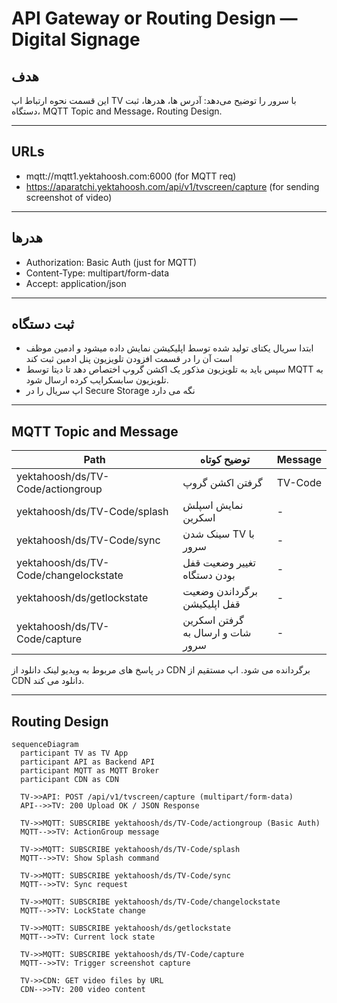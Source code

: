 # API Gateway or Routing Design — Digital Signage

## هدف
این قسمت نحوه ارتباط اپ TV با سرور را توضیح می‌دهد: آدرس ها، هدرها، ثبت دستگاه، MQTT Topic and Message، Routing Design. 

---

## URLs

  - mqtt://mqtt1.yektahoosh.com:6000 (for MQTT req)
  - https://aparatchi.yektahoosh.com/api/v1/tvscreen/capture (for sending screenshot of video)

---

## هدرها
- Authorization: Basic Auth (just for MQTT)
- Content-Type: multipart/form-data
- Accept: application/json

---

## ثبت دستگاه

   - ابتدا سریال یکتای تولید شده توسط اپلیکیشن نمایش داده میشود و ادمین موظف است آن را در قسمت افزودن تلویزیون پنل ادمین ثبت کند
   - سپس باید به تلویزیون مذکور یک اکشن گروپ اختصاص دهد تا دیتا توسط MQTT به تلویزیون سابسکرایب کرده ارسال شود.
   - اپ سریال را در Secure Storage نگه می دارد

---

## MQTT Topic and Message

| Path                         | توضیح کوتاه                         | Message |
-------------------------------|-------------------------------------|-----|
 yektahoosh/ds/TV-Code/actiongroup      | گرفتن اکشن گروپ  | TV-Code |
 yektahoosh/ds/TV-Code/splash           | نمایش اسپلش اسکرین    | - |
 yektahoosh/ds/TV-Code/sync           | سینک شدن TV با سرور | - |
 yektahoosh/ds/TV-Code/changelockstate  | تغییر وضعیت قفل بودن دستگاه  | - |
 yektahoosh/ds/getlockstate            | برگرداندن وضعیت قفل اپلیکیشن| - |
 yektahoosh/ds/TV-Code/capture            | گرفتن اسکرین شات و ارسال به سرور  | - |

در پاسخ های مربوط به ویدیو  لینک دانلود از CDN برگردانده می شود. اپ مستقیم از CDN دانلود می کند.

---

## Routing Design
```mermaid
sequenceDiagram
  participant TV as TV App
  participant API as Backend API
  participant MQTT as MQTT Broker
  participant CDN as CDN

  TV->>API: POST /api/v1/tvscreen/capture (multipart/form-data)
  API-->>TV: 200 Upload OK / JSON Response

  TV->>MQTT: SUBSCRIBE yektahoosh/ds/TV-Code/actiongroup (Basic Auth)
  MQTT-->>TV: ActionGroup message

  TV->>MQTT: SUBSCRIBE yektahoosh/ds/TV-Code/splash
  MQTT-->>TV: Show Splash command

  TV->>MQTT: SUBSCRIBE yektahoosh/ds/TV-Code/sync
  MQTT-->>TV: Sync request

  TV->>MQTT: SUBSCRIBE yektahoosh/ds/TV-Code/changelockstate
  MQTT-->>TV: LockState change

  TV->>MQTT: SUBSCRIBE yektahoosh/ds/getlockstate
  MQTT-->>TV: Current lock state

  TV->>MQTT: SUBSCRIBE yektahoosh/ds/TV-Code/capture
  MQTT-->>TV: Trigger screenshot capture

  TV->>CDN: GET video files by URL
  CDN-->>TV: 200 video content
```


